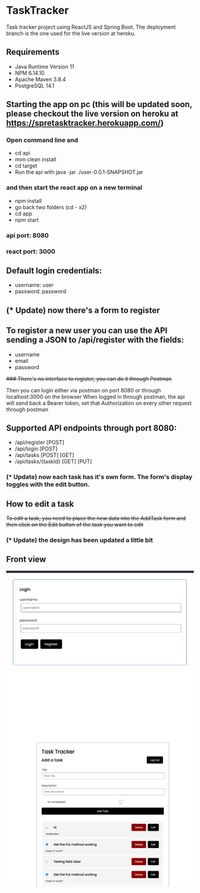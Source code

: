 # TaskTracker
Task tracker project using ReactJS and Spring Boot. The deployment branch is the one used for the live version at heroku.

## Requirements
- Java Runtime Version 11
- NPM 6.14.10
- Apache Maven 3.8.4
- PostgreSQL 14.1

## Starting the app on pc (this will be updated soon, please checkout the live version on heroku at https://spretasktracker.herokuapp.com/)
### Open command line and 
- cd api
- mvn clean install
- cd target
- Run the api with java -jar ./user-0.0.1-SNAPSHOT.jar
### and then start the react app on a new terminal
- npm install
- go back two folders (cd - x2)
- cd app
- npm start

### api port: 8080
### react port: 3000

## Default login credentials:
- username: user
- password: password



## (* Update) now there's a form to register
## To register a new user you can use the API sending a JSON to /api/register with the fields:
- username
- email
- password

<s>### ~~There's no interface to register, you can do it through Postman~~</s>

Then you can login either via postman on port 8080 or through localhost:3000 on the browser
When logged in through postman, the api will send back a Bearer token, set that Authorization on every other request through postman

## Supported API endpoints through port 8080:
- /api/register [POST]
- /api/login [POST]
- /api/tasks [POST] [GET]
- /api/tasks/{taskId}  [GET] [PUT]



### (* Update) now each task has it's own form. The form's display toggles with the edit button.
## How to edit a task
<s>~~To edit a task, you need to place the new data into the AddTask form and then click on the Edit button of the task you want to edit~~</s>

### (* Update) the design has been updated a little bit
## Front view
![img](https://github.com/mnfalcon/TaskTracker/blob/master/login.png?raw=true)
![im2](https://github.com/mnfalcon/TaskTracker/blob/master/home.png?raw=true)
